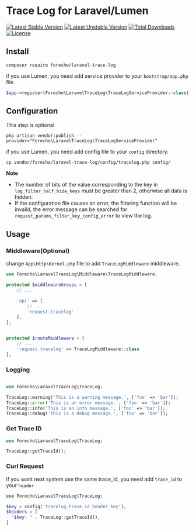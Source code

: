 # Trace Log for Laravel/Lumen

<a href="https://packagist.org/packages/forecho/laravel-trace-log"><img src="https://poser.pugx.org/forecho/laravel-trace-log/v/stable.svg" alt="Latest Stable Version"></a>
<a href="https://packagist.org/packages/forecho/laravel-trace-log"><img src="https://poser.pugx.org/forecho/laravel-trace-log/v/unstable.svg" alt="Latest Unstable Version"></a>
<a href="https://packagist.org/packages/forecho/laravel-trace-log"><img src="https://poser.pugx.org/forecho/laravel-trace-log/downloads" alt="Total Downloads"></a>
<a href="https://packagist.org/packages/forecho/laravel-trace-log"><img src="https://poser.pugx.org/forecho/laravel-trace-log/license" alt="License"></a>

## Install

```shell
composer require forecho/laravel-trace-log
```

if you use Lumen, you need add service provider to your `bootstrap/app.php` file.

```php
$app->register(Forecho\LaravelTraceLog\TraceLogServiceProvider::class);
```

## Configuration

This step is optional

```shell
php artisan vendor:publish --provider="Forecho\LaravelTraceLog\TraceLogServiceProvider"
```

if you use Lumen, you need add config file to your `config` directory.

```shell
cp vendor/forecho/laravel-trace-log/config/tracelog.php config/
```

**Note**

- The number of bits of the value corresponding to the key in `log_filter_half_hide_keys` must be greater than 2,
  otherwise all data is hidden.
- If the configuration file causes an error, the filtering function will be invalid, the error message can be searched
  for `request_params_filter_key_config_error` to view the log.

## Usage

### Middleware(Optional)

change `App\Http\Kernel.php` file to add `TraceLogMiddleware` middleware.

```php
use Forecho\LaravelTraceLog\Middleware\TraceLogMiddleware;

protected $middlewareGroups = [
    // ...

    'api' => [
        // ...        
        'request.tracelog'
    ],
];


protected $routeMiddleware = [
    // ...    
    'request.tracelog' => TraceLogMiddleware::class
];
```

### Logging

```php

use Forecho\LaravelTraceLog\TraceLog;

TraceLog::warning('This is a warning message.', ['foo' => 'bar']);
TraceLog::error('This is an error message.', ['foo' => 'bar']);
TraceLog::info('This is an info message.', ['foo' => 'bar']);
TraceLog::debug('This is a debug message.', ['foo' => 'bar']);
```

### Get Trace ID

```php
use Forecho\LaravelTraceLog\TraceLog;

TraceLog::getTraceId();
```

### Curl Request

if you want next system use the same trace_id, you need add `trace_id` to your `header`

```php
use Forecho\LaravelTraceLog\TraceLog;

$key = config('tracelog.trace_id_header_key');
$headers = [
  "$key: " . TraceLog::getTraceId(),
]
```
